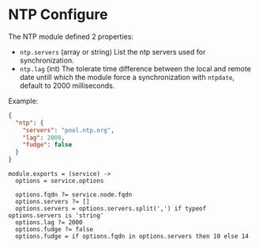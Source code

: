 
# NTP Configure

The NTP module defined 2 properties:

*   `ntp.servers` (array or string)
    List the ntp servers used for synchronization.
*   `ntp.lag` (int)
    The tolerate time difference between the local and remote date untill which
    the module force a synchronization with `ntpdate`, default to 2000
    milliseconds.

Example:

```json
{
  "ntp": {
    "servers": "pool.ntp.org",
    "lag": 2000,
    "fudge": false
  }
}
```

    module.exports = (service) ->
      options = service.options
      
      options.fqdn ?= service.node.fqdn
      options.servers ?= []
      options.servers = options.servers.split(',') if typeof options.servers is 'string'
      options.lag ?= 2000
      options.fudge ?= false
      options.fudge = if options.fqdn in options.servers then 10 else 14
